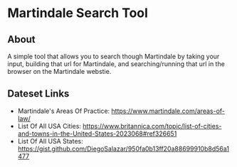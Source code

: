 # Martindale Search Tool

## About

A simple tool that allows you to search though Martindale by taking your input, building that url for Martindale, and searching/running that url in the browser on the Martindale webstie.

## Dateset Links

- Martindale's Areas Of Practice: https://www.martindale.com/areas-of-law/
- List Of All USA Cities: https://www.britannica.com/topic/list-of-cities-and-towns-in-the-United-States-2023068#ref326651
- List Of All USA States: https://gist.github.com/DiegoSalazar/950fa0b13ff20a88699910b8d56a1477

